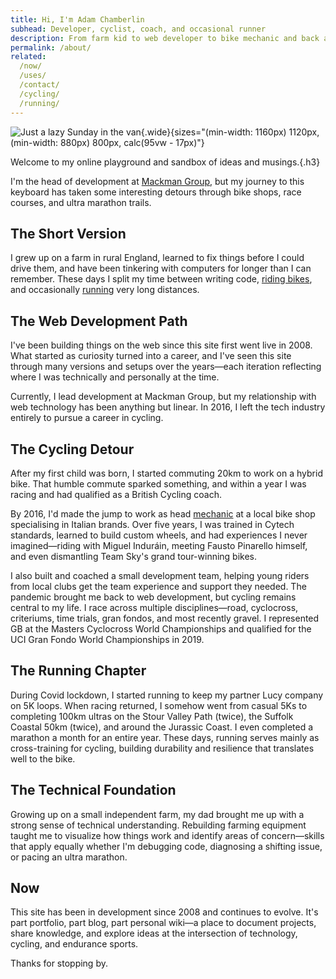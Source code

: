 ```yaml
---
title: Hi, I'm Adam Chamberlin
subhead: Developer, cyclist, coach, and occasional runner
description: From farm kid to web developer to bike mechanic and back again—with a lot of racing, coaching, and endurance challenges along the way.
permalink: /about/
related:
  /now/
  /uses/
  /contact/
  /cycling/
  /running/
---
```


![Just a lazy Sunday in the van ](/images/pages/vw.jpg){.wide}{sizes="(min-width: 1160px) 1120px, (min-width: 880px) 800px, calc(95vw - 17px)"}

Welcome to my online playground and sandbox of ideas and musings.{.h3}

I'm the head of development at [Mackman Group](https://mackman.co.uk), but my journey to this keyboard has taken some interesting detours through bike shops, race courses, and ultra marathon trails.

## The Short Version
I grew up on a farm in rural England, learned to fix things before I could drive them, and have been tinkering with computers for longer than I can remember. These days I split my time between writing code, [riding bikes](/cycling/), and occasionally [running](/running/) very long distances.

## The Web Development Path
I've been building things on the web since this site first went live in 2008. What started as curiosity turned into a career, and I've seen this site through many versions and setups over the years—each iteration reflecting where I was technically and personally at the time.

Currently, I lead development at Mackman Group, but my relationship with web technology has been anything but linear. In 2016, I left the tech industry entirely to pursue a career in cycling.

## The Cycling Detour
After my first child was born, I started commuting 20km to work on a hybrid bike. That humble commute sparked something, and within a year I was racing and had qualified as a British Cycling coach.

By 2016, I'd made the jump to work as head [mechanic](/mechanic/) at a local bike shop specialising in Italian brands. Over five years, I was trained in Cytech standards, learned to build custom wheels, and had experiences I never imagined—riding with Miguel Induráin, meeting Fausto Pinarello himself, and even dismantling Team Sky's grand tour-winning bikes.

I also built and coached a small development team, helping young riders from local clubs get the team experience and support they needed.
The pandemic brought me back to web development, but cycling remains central to my life. I race across multiple disciplines—road, cyclocross, criteriums, time trials, gran fondos, and most recently gravel. I represented GB at the Masters Cyclocross World Championships and qualified for the UCI Gran Fondo World Championships in 2019.

## The Running Chapter
During Covid lockdown, I started running to keep my partner Lucy company on 5K loops. When racing returned, I somehow went from casual 5Ks to completing 100km ultras on the Stour Valley Path (twice), the Suffolk Coastal 50km (twice), and around the Jurassic Coast. I even completed a marathon a month for an entire year.
These days, running serves mainly as cross-training for cycling, building durability and resilience that translates well to the bike.

## The Technical Foundation
Growing up on a small independent farm, my dad brought me up with a strong sense of technical understanding. Rebuilding farming equipment taught me to visualize how things work and identify areas of concern—skills that apply equally whether I'm debugging code, diagnosing a shifting issue, or pacing an ultra marathon.

## Now
This site has been in development since 2008 and continues to evolve. It's part portfolio, part blog, part personal wiki—a place to document projects, share knowledge, and explore ideas at the intersection of technology, cycling, and endurance sports.

Thanks for stopping by.